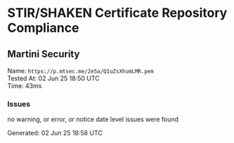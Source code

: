 # STIR/SHAKEN Certificate Repository Compliance

## Martini Security

Name: `https://p.mtsec.me/2e5a/Q1uZsXhumLMR.pem`\
Tested At: 02 Jun 25 18:50 UTC\
Time: 43ms

### Issues

no warning, or error, or notice date level issues were found

Generated: 02 Jun 25 18:58 UTC